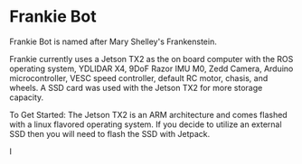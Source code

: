 # Frankie Bot
Frankie Bot is named after Mary Shelley's Frankenstein. 

Frankie currently uses a Jetson TX2 as the on board computer with the ROS operating system, YDLIDAR X4, 9DoF Razor IMU M0, Zedd Camera, Arduino microcontroller, VESC speed controller, default RC motor, chasis, and wheels. A SSD card was used with the Jetson TX2 for more storage capacity. 

To Get Started: 
The Jetson TX2 is an ARM architecture and comes flashed with a linux flavored operating system. If you decide to utilize an external SSD then you will need to flash the SSD with Jetpack. 

I


